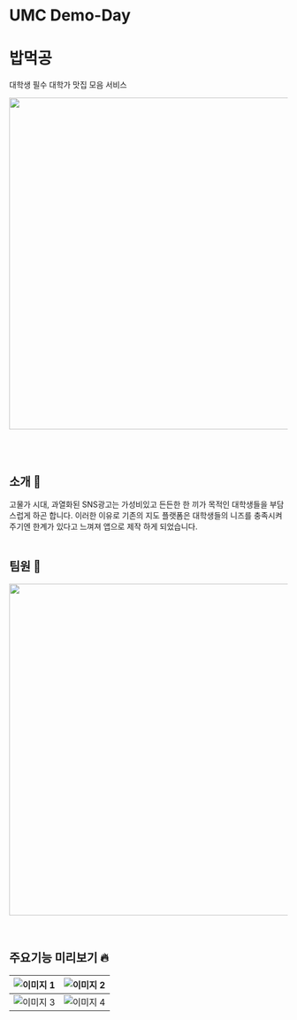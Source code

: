 # UMC Demo-Day

# 밥먹공

대학생 필수 대학가 맛집 모음 서비스
<p align="center">
  <img src="https://github.com/DevLarva/Demo-Day/assets/75058050/7ebba525-030e-4652-a51e-fb99743aa343" width="900px" height="600px">
</p>


<br>
<br>

## 소개 👋

고물가 시대, 과열화된 SNS광고는 가성비있고 든든한 한 끼가 목적인 대학생들을 부담스럽게 하곤 합니다. 
이러한 이유로 기존의 지도 플랫폼은 대학생들의 니즈를 충족시켜주기엔 한계가 있다고 느껴져 앱으로 제작 하게 되었습니다. 
<br>
<br>
## 팀원 🤩

<p align="center">
  <img src="https://github.com/DevLarva/Demo-Day/assets/75058050/d666dd0b-f2d3-4e32-a137-c92a74f89497" width="900px" height="600px">
</p>

<br>

## 주요기능 미리보기 🔥
| ![이미지 1](https://github.com/DevLarva/Demo-Day/assets/75058050/fca97238-04ea-4a25-99c5-2331699e149b) | ![이미지 2](https://github.com/DevLarva/Demo-Day/assets/75058050/156ea72c-e6cb-4770-b026-ea4a6bc752ff) |
| --- | --- |
| ![이미지 3](https://github.com/DevLarva/Demo-Day/assets/75058050/2f0c6b35-0c27-4f45-9eb4-beab8a53d761) | ![이미지 4](https://github.com/DevLarva/Demo-Day/assets/75058050/852aa5ce-31f0-460a-a81e-124bcdc41931) |





